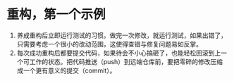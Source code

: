 # 重构，第一个示例
1. 养成重构后立即运行测试的习惯。做完一次修改，就运行测试，如果出错了，只需要考虑一个很小的改动范围，这使得查错与修复问题易如反掌。
2. 每次成功重构后都要提交代码，如果待会不小心搞砸了，也能轻松回滚到上一个可工作的状态。把代码推送（push）到远端仓库前，要把零碎的修改压缩成一个更有意义的提交（commit）。